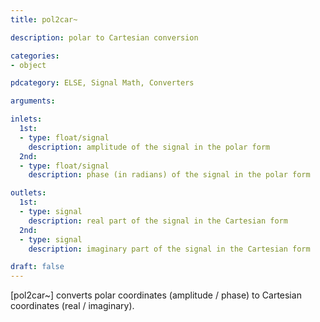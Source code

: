 ```yaml
---
title: pol2car~

description: polar to Cartesian conversion

categories:
- object

pdcategory: ELSE, Signal Math, Converters

arguments:

inlets:
  1st:
  - type: float/signal
    description: amplitude of the signal in the polar form
  2nd:
  - type: float/signal
    description: phase (in radians) of the signal in the polar form

outlets:
  1st:
  - type: signal
    description: real part of the signal in the Cartesian form
  2nd:
  - type: signal
    description: imaginary part of the signal in the Cartesian form

draft: false
---
```


[pol2car~] converts polar coordinates (amplitude / phase) to Cartesian coordinates (real / imaginary).

